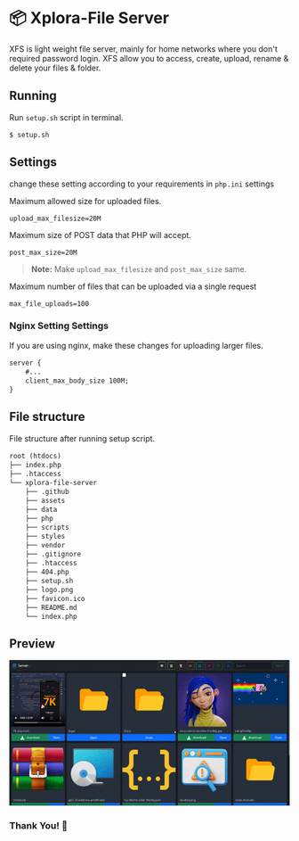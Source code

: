 # 📦 Xplora-File Server

XFS is light weight file server, mainly for home networks where you don't required password login. XFS allow you to access, create, upload, rename & delete your files & folder.

## Running

Run `setup.sh` script in terminal.

```
$ setup.sh
```

## Settings

change these setting according to your requirements in
`php.ini` settings

Maximum allowed size for uploaded files.

```
upload_max_filesize=20M
```

Maximum size of POST data that PHP will accept.

```
post_max_size=20M
```

> **Note:** Make `upload_max_filesize` and `post_max_size` same.

Maximum number of files that can be uploaded via a single request

```
max_file_uploads=100
```

### Nginx Setting Settings

If you are using nginx, make these changes for uploading larger files.

```
server {
    #...
    client_max_body_size 100M;
}
```

## File structure

File structure after running setup script.

```
root (htdocs)
├── index.php
├── .htaccess
└── xplora-file-server
    ├── .github
    ├── assets
    ├── data
    ├── php
    ├── scripts
    ├── styles
    ├── vendor
    ├── .gitignore
    ├── .htaccess
    ├── 404.php
    ├── setup.sh
    ├── logo.png
    ├── favicon.ico
    ├── README.md
    └── index.php
```

## Preview

<img src=".github/assets/xfs-preview.gif" width="2000" alt="xfs-preview" />

### Thank You! 🙏
